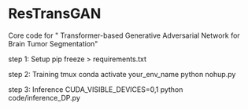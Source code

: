 # ResTransGAN
Core code for " Transformer-based Generative Adversarial Network for Brain Tumor Segmentation"



step 1:  Setup
pip freeze > requirements.txt

step 2:  Training
tmux
conda activate your_env_name
python nohup.py

step 3:  Inference
CUDA_VISIBLE_DEVICES=0,1 python code/inference_DP.py

